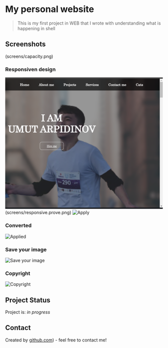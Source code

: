 # My personal website
> This is my first project in WEB  that I wrote with understanding what is happening in shell

## Screenshots
(screens/capacity.png)
### Responsiven design
![Apply](screens/responsive.png)
(screens/responsive.prove.png)
![Apply](screenshots/3.png)
### Converted
![Applied](screenshots/4.png)
### Save your image 
![Save your image](screenshots/5.png)
### Copyright
![Copyright](screenshots/6.png)


## Project Status
Project is: _in progress_ 




## Contact
Created by [github.com](https://github.com/Arpidinov)) - feel free to contact me!

